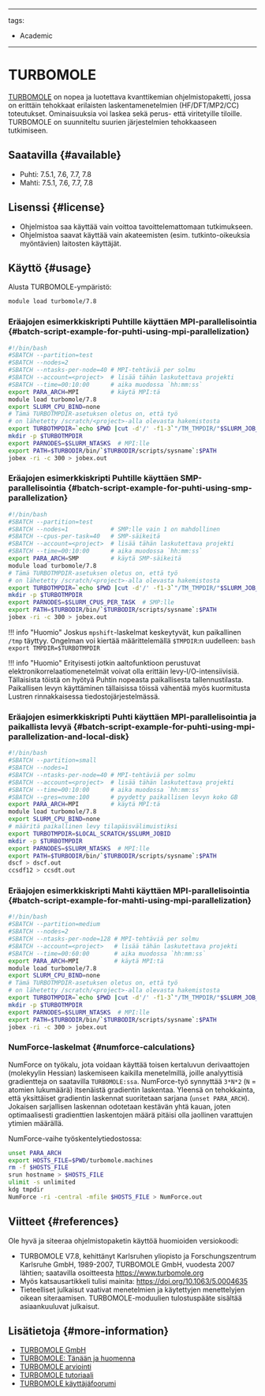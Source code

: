 
---
tags:
  - Academic
---

# TURBOMOLE

[TURBOMOLE](https://www.turbomole.org/turbomole/turbomole-features/) on nopea
ja luotettava kvanttikemian ohjelmistopaketti, jossa on erittäin tehokkaat
erilaisten laskentamenetelmien (HF/DFT/MP2/CC) toteutukset. Ominaisuuksia voi
laskea sekä perus- että viritetyille tiloille. TURBOMOLE on suunniteltu
suurien järjestelmien tehokkaaseen tutkimiseen. 

## Saatavilla {#available}

- Puhti: 7.5.1, 7.6, 7.7, 7.8
- Mahti: 7.5.1, 7.6, 7.7, 7.8

## Lisenssi {#license}

- Ohjelmistoa saa käyttää vain voittoa tavoittelemattomaan tutkimukseen.
- Ohjelmistoa saavat käyttää vain akateemisten (esim. tutkinto-oikeuksia myöntävien) laitosten käyttäjät.

## Käyttö {#usage}

Alusta TURBOMOLE-ympäristö:

```bash
module load turbomole/7.8
```

### Eräajojen esimerkkiskripti Puhtille käyttäen MPI-parallelisointia {#batch-script-example-for-puhti-using-mpi-parallelization}

```bash
#!/bin/bash
#SBATCH --partition=test
#SBATCH --nodes=2
#SBATCH --ntasks-per-node=40 # MPI-tehtäviä per solmu
#SBATCH --account=<project>  # lisää tähän laskutettava projekti
#SBATCH --time=00:10:00      # aika muodossa `hh:mm:ss`
export PARA_ARCH=MPI         # käytä MPI:tä
module load turbomole/7.8
export SLURM_CPU_BIND=none
# Tämä TURBOTMPDIR-asetuksen oletus on, että työ
# on lähetetty /scratch/<project>-alla olevasta hakemistosta
export TURBOTMPDIR=`echo $PWD |cut -d'/' -f1-3`"/TM_TMPDIR/"$SLURM_JOB_ID
mkdir -p $TURBOTMPDIR
export PARNODES=$SLURM_NTASKS  # MPI:lle
export PATH=$TURBODIR/bin/`$TURBODIR/scripts/sysname`:$PATH
jobex -ri -c 300 > jobex.out
```

### Eräajojen esimerkkiskripti Puhtille käyttäen SMP-parallelisointia {#batch-script-example-for-puhti-using-smp-parallelization}

```bash
#!/bin/bash
#SBATCH --partition=test
#SBATCH --nodes=1            # SMP:lle vain 1 on mahdollinen
#SBATCH --cpus-per-task=40   # SMP-säikeitä
#SBATCH --account=<project>  # lisää tähän laskutettava projekti
#SBATCH --time=00:10:00      # aika muodossa `hh:mm:ss`
export PARA_ARCH=SMP         # käytä SMP-säikeitä   
module load turbomole/7.8
# Tämä TURBOTMPDIR-asetuksen oletus on, että työ
# on lähetetty /scratch/<project>-alla olevasta hakemistosta
export TURBOTMPDIR=`echo $PWD |cut -d'/' -f1-3`"/TM_TMPDIR/"$SLURM_JOB_ID
mkdir -p $TURBOTMPDIR
export PARNODES=$SLURM_CPUS_PER_TASK  # SMP:lle
export PATH=$TURBODIR/bin/`$TURBODIR/scripts/sysname`:$PATH
jobex -ri -c 300 > jobex.out
```

!!! info "Huomio"
    Joskus `mpshift`-laskelmat keskeytyvät, kun paikallinen `/tmp`
    täyttyy. Ongelman voi kiertää määrittelemällä `$TMPDIR`:n uudelleen:
    ```bash
    export TMPDIR=$TURBOTMPDIR
    ```

!!! info "Huomio"
    Erityisesti jotkin aaltofunktioon perustuvat elektronikorrelaatiomenetelmät
    voivat olla erittäin levy-I/O-intensiivisiä. Tällaisista töistä on hyötyä
    Puhtin nopeasta paikallisesta tallennustilasta. Paikallisen levyn
    käyttäminen tällaisissa töissä vähentää myös kuormitusta Lustren rinnakkaisessa tiedostojärjestelmässä.
 
### Eräajojen esimerkkiskripti Puhti käyttäen MPI-parallelisointia ja paikallista levyä {#batch-script-example-for-puhti-using-mpi-parallelization-and-local-disk}

```bash
#!/bin/bash
#SBATCH --partition=small
#SBATCH --nodes=1
#SBATCH --ntasks-per-node=40 # MPI-tehtäviä per solmu
#SBATCH --account=<project>  # lisää tähän laskutettava projekti
#SBATCH --time=00:10:00      # aika muodossa `hh:mm:ss`
#SBATCH --gres=nvme:100      # pyydetty paikallisen levyn koko GB
export PARA_ARCH=MPI         # käytä MPI:tä
module load turbomole/7.8
export SLURM_CPU_BIND=none
# määritä paikallinen levy tilapäisvälimuistiksi
export TURBOTMPDIR=$LOCAL_SCRATCH/$SLURM_JOBID
mkdir -p $TURBOTMPDIR
export PARNODES=$SLURM_NTASKS  # MPI:lle
export PATH=$TURBODIR/bin/`$TURBODIR/scripts/sysname`:$PATH
dscf > dscf.out
ccsdf12 > ccsdt.out
```

### Eräajojen esimerkkiskripti Mahti käyttäen MPI-parallelisointia {#batch-script-example-for-mahti-using-mpi-parallelization}

```bash
#!/bin/bash
#SBATCH --partition=medium
#SBATCH --nodes=2
#SBATCH --ntasks-per-node=128 # MPI-tehtäviä per solmu
#SBATCH --account=<project>   # lisää tähän laskutettava projekti
#SBATCH --time=00:60:00       # aika muodossa `hh:mm:ss`
export PARA_ARCH=MPI          # käytä MPI:tä
module load turbomole/7.8
export SLURM_CPU_BIND=none
# Tämä TURBOTMPDIR-asetuksen oletus on, että työ
# on lähetetty /scratch/<project>-alla olevasta hakemistosta
export TURBOTMPDIR=`echo $PWD |cut -d'/' -f1-3`"/TM_TMPDIR/"$SLURM_JOB_ID
mkdir -p $TURBOTMPDIR
export PARNODES=$SLURM_NTASKS  # MPI:lle
export PATH=$TURBODIR/bin/`$TURBODIR/scripts/sysname`:$PATH
jobex -ri -c 300 > jobex.out
```

### NumForce-laskelmat {#numforce-calculations}

NumForce on työkalu, jota voidaan käyttää toisen kertaluvun derivaattojen (molekyylin
Hessian) laskemiseen kaikilla menetelmillä, joille analyyttisiä gradientteja on saatavilla
`TURBOMOLE:ssa`. NumForce-työ synnyttää `3*N*2` (`N` = atomien
lukumäärä) itsenäistä gradientin laskentaa. Yleensä on tehokkainta, että yksittäiset gradientin
laskennat suoritetaan sarjana (`unset PARA_ARCH`). Jokaisen sarjallisen laskennan
odotetaan kestävän yhtä kauan, joten optimaalisesti gradienttien laskentojen määrä
pitäisi olla jaollinen varattujen ytimien määrällä.

NumForce-vaihe työskentelytiedostossa:

```bash
unset PARA_ARCH
export HOSTS_FILE=$PWD/turbomole.machines
rm -f $HOSTS_FILE
srun hostname > $HOSTS_FILE
ulimit -s unlimited
kdg tmpdir
NumForce -ri -central -mfile $HOSTS_FILE > NumForce.out
```

## Viitteet {#references}

Ole hyvä ja siteeraa ohjelmistopaketin käyttöä huomioiden
versiokoodi:

- TURBOMOLE V7.8, kehittänyt Karlsruhen yliopisto ja
  Forschungszentrum Karlsruhe GmbH, 1989-2007, TURBOMOLE GmbH, vuodesta 2007 lähtien;
  saatavilla osoitteesta https://www.turbomole.org
- Myös katsausartikkeli tulisi mainita:
  https://doi.org/10.1063/5.0004635
- Tieteelliset julkaisut vaativat menetelmien ja
  käytettyjen menettelyjen oikean siteraamisen. TURBOMOLE-moduulien tulostuspääte
  sisältää asiaankuuluvat julkaisut. 

## Lisätietoja {#more-information}

- [TURBOMOLE GmbH](https://www.turbomole.org/turbomole/turbomole-documentation/)
- [TURBOMOLE: Tänään ja huomenna](https://pubs.acs.org/doi/10.1021/acs.jctc.3c00347)
- [TURBOMOLE arviointi](https://aip.scitation.org/doi/10.1063/5.0004635)
- [TURBOMOLE tutoriaali](https://www.turbomole.org/wp-content/uploads/Tutorial_7-7.pdf)
- [TURBOMOLE käyttäjäfoorumi](https://forum.turbomole.org/index.php)
